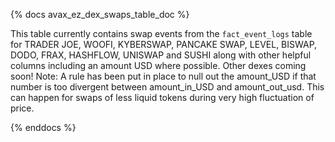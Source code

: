 {% docs avax_ez_dex_swaps_table_doc %}

This table currently contains swap events from the ```fact_event_logs``` table for TRADER JOE, WOOFI, KYBERSWAP, PANCAKE SWAP, LEVEL, BISWAP, DODO, FRAX, HASHFLOW, UNISWAP and SUSHI along with other helpful columns including an amount USD where possible. Other dexes coming soon! 
Note: A rule has been put in place to null out the amount_USD if that number is too divergent between amount_in_USD and amount_out_usd. This can happen for swaps of less liquid tokens during very high fluctuation of price.

{% enddocs %}